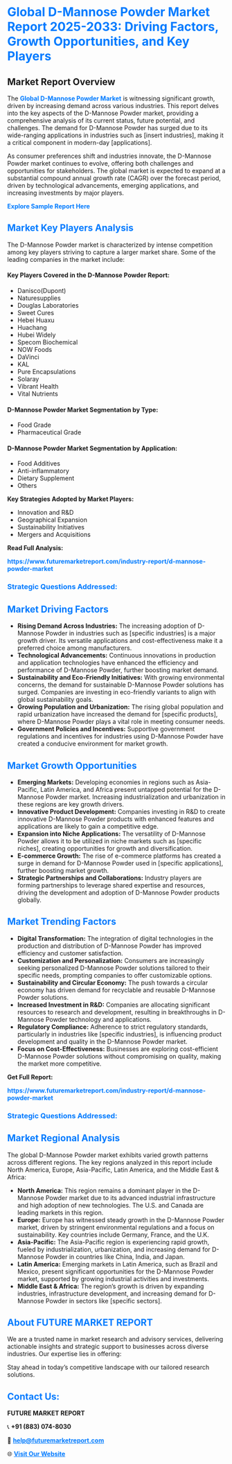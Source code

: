 <h1 style="color: #007BFF;">Global D-Mannose Powder Market Report 2025-2033: Driving Factors, Growth Opportunities, and Key Players</h1>

<section id="overview">
<h2>Market Report Overview</h2>
<p>The <a href="https://www.futuremarketreport.com/industry-report/d-mannose-powder-market" style="color: #007BFF; text-decoration: none;"><strong>Global D-Mannose Powder Market</strong></a> is witnessing significant growth, driven by increasing demand across various industries. This report delves into the key aspects of the D-Mannose Powder market, providing a comprehensive analysis of its current status, future potential, and challenges. The demand for D-Mannose Powder has surged due to its wide-ranging applications in industries such as [insert industries], making it a critical component in modern-day [applications].</p>
<p>As consumer preferences shift and industries innovate, the D-Mannose Powder market continues to evolve, offering both challenges and opportunities for stakeholders. The global market is expected to expand at a substantial compound annual growth rate (CAGR) over the forecast period, driven by technological advancements, emerging applications, and increasing investments by major players.</p>
</section>

<section id="overview">
<p><a href="https://www.futuremarketreport.com/request-sample/reportId=91099" style="color: #007BFF; text-decoration: none;"><strong>Explore Sample Report Here</strong></a></p>
</section>

<section id="key-players">
<h2 style="color: #007BFF;">Market Key Players Analysis</h2>
<p>The D-Mannose Powder market is characterized by intense competition among key players striving to capture a larger market share. Some of the leading companies in the market include:</p>
<h4>Key Players Covered in the D-Mannose Powder Report:</h4>
<ul><li>Danisco(Dupont)</li><li>Naturesupplies</li><li>Douglas Laboratories</li><li>Sweet Cures</li><li>Hebei Huaxu</li><li>Huachang</li><li>Hubei Widely</li><li>Specom Biochemical</li><li>NOW Foods</li><li>DaVinci</li><li>KAL</li><li>Pure Encapsulations</li><li>Solaray</li><li>Vibrant Health</li><li>Vital Nutrients</li></ul>
<h4>D-Mannose Powder Market Segmentation by Type:</h4>
<ul><li>Food Grade</li><li>Pharmaceutical Grade</li></ul>

<h4>D-Mannose Powder Market Segmentation by Application:</h4>
<ul><li>Food Additives</li><li>Anti-inflammatory</li><li>Dietary Supplement</li><li>Others</li></ul>
<p><strong>Key Strategies Adopted by Market Players:</strong></p>
<ul>
<li>Innovation and R&D</li>
<li>Geographical Expansion</li>
<li>Sustainability Initiatives</li>
<li>Mergers and Acquisitions</li>
</ul>
</section>

<section>
<p><strong>Read Full Analysis: </strong></p><a href="https://www.futuremarketreport.com/industry-report/d-mannose-powder-market" style="color: #007BFF; text-decoration: none;"><strong>https://www.futuremarketreport.com/industry-report/d-mannose-powder-market</strong></a>
<h3 style="color: #007BFF;">Strategic Questions Addressed:</h3>
</section>

<section id="driving-factors">
<h2 style="color: #007BFF;">Market Driving Factors</h2>
<ul>
<li><strong>Rising Demand Across Industries:</strong> The increasing adoption of D-Mannose Powder in industries such as [specific industries] is a major growth driver. Its versatile applications and cost-effectiveness make it a preferred choice among manufacturers.</li>
<li><strong>Technological Advancements:</strong> Continuous innovations in production and application technologies have enhanced the efficiency and performance of D-Mannose Powder, further boosting market demand.</li>
<li><strong>Sustainability and Eco-Friendly Initiatives:</strong> With growing environmental concerns, the demand for sustainable D-Mannose Powder solutions has surged. Companies are investing in eco-friendly variants to align with global sustainability goals.</li>
<li><strong>Growing Population and Urbanization:</strong> The rising global population and rapid urbanization have increased the demand for [specific products], where D-Mannose Powder plays a vital role in meeting consumer needs.</li>
<li><strong>Government Policies and Incentives:</strong> Supportive government regulations and incentives for industries using D-Mannose Powder have created a conducive environment for market growth.</li>
</ul>
</section>

<section id="growth-opportunities">
<h2 style="color: #007BFF;">Market Growth Opportunities</h2>
<ul>
<li><strong>Emerging Markets:</strong> Developing economies in regions such as Asia-Pacific, Latin America, and Africa present untapped potential for the D-Mannose Powder market. Increasing industrialization and urbanization in these regions are key growth drivers.</li>
<li><strong>Innovative Product Development:</strong> Companies investing in R&D to create innovative D-Mannose Powder products with enhanced features and applications are likely to gain a competitive edge.</li>
<li><strong>Expansion into Niche Applications:</strong> The versatility of D-Mannose Powder allows it to be utilized in niche markets such as [specific niches], creating opportunities for growth and diversification.</li>
<li><strong>E-commerce Growth:</strong> The rise of e-commerce platforms has created a surge in demand for D-Mannose Powder used in [specific applications], further boosting market growth.</li>
<li><strong>Strategic Partnerships and Collaborations:</strong> Industry players are forming partnerships to leverage shared expertise and resources, driving the development and adoption of D-Mannose Powder products globally.</li>
</ul>
</section>

<section id="trending-factors">
<h2 style="color: #007BFF;">Market Trending Factors</h2>
<ul>
<li><strong>Digital Transformation:</strong> The integration of digital technologies in the production and distribution of D-Mannose Powder has improved efficiency and customer satisfaction.</li>
<li><strong>Customization and Personalization:</strong> Consumers are increasingly seeking personalized D-Mannose Powder solutions tailored to their specific needs, prompting companies to offer customizable options.</li>
<li><strong>Sustainability and Circular Economy:</strong> The push towards a circular economy has driven demand for recyclable and reusable D-Mannose Powder solutions.</li>
<li><strong>Increased Investment in R&D:</strong> Companies are allocating significant resources to research and development, resulting in breakthroughs in D-Mannose Powder technology and applications.</li>
<li><strong>Regulatory Compliance:</strong> Adherence to strict regulatory standards, particularly in industries like [specific industries], is influencing product development and quality in the D-Mannose Powder market.</li>
<li><strong>Focus on Cost-Effectiveness:</strong> Businesses are exploring cost-efficient D-Mannose Powder solutions without compromising on quality, making the market more competitive.</li>
</ul>
</section>

<section>
<p><strong>Get Full Report: </strong></p><a href="https://www.futuremarketreport.com/industry-report/d-mannose-powder-market" style="color: #007BFF; text-decoration: none;"><strong>https://www.futuremarketreport.com/industry-report/d-mannose-powder-market</strong></a>
<h3 style="color: #007BFF;">Strategic Questions Addressed:</h3>
</section>


<section id="regional-analysis">
<h2 style="color: #007BFF;">Market Regional Analysis</h2>
<p>The global D-Mannose Powder market exhibits varied growth patterns across different regions. The key regions analyzed in this report include North America, Europe, Asia-Pacific, Latin America, and the Middle East & Africa:</p>
<ul>
<li><strong>North America:</strong> This region remains a dominant player in the D-Mannose Powder market due to its advanced industrial infrastructure and high adoption of new technologies. The U.S. and Canada are leading markets in this region.</li>
<li><strong>Europe:</strong> Europe has witnessed steady growth in the D-Mannose Powder market, driven by stringent environmental regulations and a focus on sustainability. Key countries include Germany, France, and the U.K.</li>
<li><strong>Asia-Pacific:</strong> The Asia-Pacific region is experiencing rapid growth, fueled by industrialization, urbanization, and increasing demand for D-Mannose Powder in countries like China, India, and Japan.</li>
<li><strong>Latin America:</strong> Emerging markets in Latin America, such as Brazil and Mexico, present significant opportunities for the D-Mannose Powder market, supported by growing industrial activities and investments.</li>
<li><strong>Middle East & Africa:</strong> The region’s growth is driven by expanding industries, infrastructure development, and increasing demand for D-Mannose Powder in sectors like [specific sectors].</li>
</ul>
</section>

<footer>
<h2 style="color: #007BFF;">About FUTURE MARKET REPORT</h2>
<p>We are a trusted name in market research and advisory services, delivering actionable insights and strategic support to businesses across diverse industries. Our expertise lies in offering:</p>

<p>Stay ahead in today’s competitive landscape with our tailored research solutions.</p>

<h2 style="color: #007BFF;">Contact Us:</h2>
<p><strong>FUTURE MARKET REPORT</strong></p>
<p>📞 <strong>+91 (883) 074-8030</strong></p>
<p>📧 <strong><a href="mailto:help@futuremarketreport.com" style="color: #007BFF;">help@futuremarketreport.com</a></strong></p>
<p>🌐 <strong><a href="https://www.futuremarketreport.com/" style="color: #007BFF;">Visit Our Website</a></strong></p>
</footer>